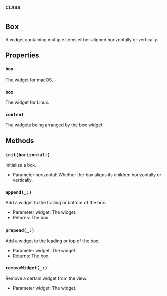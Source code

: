 **CLASS**

# `Box`

A widget containing multiple items either aligned horizontally or vertically.

## Properties
### `box`

The widget for macOS.

### `box`

The widget for Linux.

### `content`

The widgets being arranged by the box widget.

## Methods
### `init(horizontal:)`

Initialize a box.
- Parameter horizontal: Whether the box aligns its children horizontally or vertically.

### `append(_:)`

Add a widget to the trailing or bottom of the box.
- Parameter widget: The widget.
- Returns: The box.

### `prepend(_:)`

Add a widget to the leading or top of the box.
- Parameter widget: The widget.
- Returns: The box.

### `removeWidget(_:)`

Remove a certain widget from the view.
- Parameter widget: The widget.

